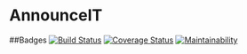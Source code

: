 # AnnounceIT

##Badges
[![Build Status](https://travis-ci.org/ricahcyuzuzo/AnnounceIT.svg?branch=develop)](https://travis-ci.org/ricahcyuzuzo/AnnounceIT) [![Coverage Status](https://coveralls.io/repos/github/ricahcyuzuzo/AnnounceIT/badge.svg?branch=develop)](https://coveralls.io/github/ricahcyuzuzo/AnnounceIT?branch=develop) 
[![Maintainability](https://api.codeclimate.com/v1/badges/c2dc368741df2832b115/maintainability)](https://codeclimate.com/github/ricahcyuzuzo/AnnounceIT/maintainability)

